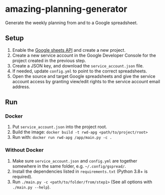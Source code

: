 # amazing-planning-generator
Generate the weekly planning from and to a Google spreadsheet.

## Setup
1. Enable the [Google sheets API](https://developers.google.com/sheets/api/quickstart/python) and create a new project.
2. Create a new service account in the Google Developer Console for the project created in the previous step.
3. Create a JSON key, and download the `service_account.json` file.
4. If needed, update `config.yml` to point to the correct spreadsheets.
5. Open the source and target Google spreadsheets and give the service account access by granting view/edit rights to the service account email address.

## Run

### Docker
1. Put `service_account.json` into the project root.
2. Build the image: `docker build -t rwd-apg <path/to/project/root>`
3. Run with: `docker run rwd-apg /app/main.py -c .`

### Without Docker
1. Make sure `service_account.json` and `config.yml` are together somewhere in the same folder, e.g. `~/.config/gspread/`.
2. Install the dependencies listed in `requirements.txt` (Python 3.8+ is required).
3. Run `./main.py -c <path/to/folder/from/step1>` (See all options with `./main.py --help`).
